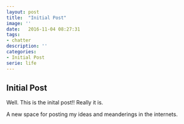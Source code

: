 ```yaml
---
layout: post
title:  "Initial Post"
image: ''
date:   2016-11-04 08:27:31
tags:
- chatter
description: ''
categories:
- Initial Post
serie: life
---
```


## Initial Post

Well. This is the inital post!! Really it is.

A new space for posting my ideas and meanderings in the internets.
